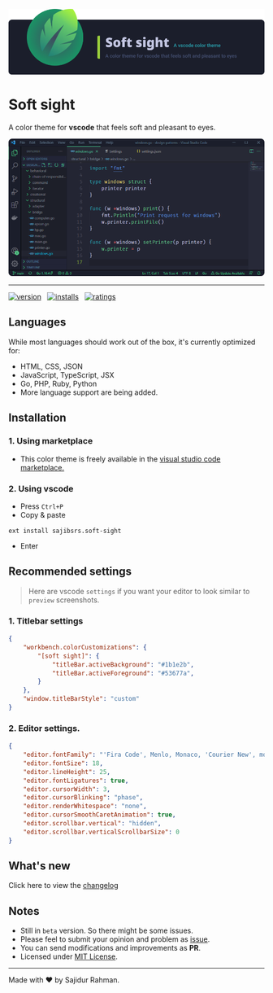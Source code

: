 ![banner](https://raw.githubusercontent.com/sajibsrs/soft-sight/master/banner.png)

# Soft sight
A color theme for __vscode__ that feels soft and pleasant to eyes.

![go-sample](https://raw.githubusercontent.com/sajibsrs/soft-sight/master/preview/go.png)

---

[![version](https://img.shields.io/vscode-marketplace/v/sajibsrs.soft-sight.svg?style=flat&label=current)](https://marketplace.visualstudio.com/items/sajibsrs.soft-sight) &nbsp;
[![installs](https://img.shields.io/vscode-marketplace/d/sajibsrs.soft-sight.svg?style=flat&label=downloads)](https://marketplace.visualstudio.com/items/sajibsrs.soft-sight) &nbsp;
[![ratings](https://img.shields.io/vscode-marketplace/r/sajibsrs.soft-sight.svg?style=flat&label=rating)](https://marketplace.visualstudio.com/items/sajibsrs.soft-sight)


## Languages
While most languages should work out of the box, it's currently optimized for:
- HTML, CSS, JSON
- JavaScript, TypeScript, JSX
- Go, PHP, Ruby, Python
- More language support are being added.

## Installation

### 1. Using marketplace
- This color theme is freely available in the [visual studio code marketplace.](https://marketplace.visualstudio.com/items/sajibsrs.soft-sight)

### 2. Using vscode
- Press `Ctrl+P`
- Copy & paste

```shell
ext install sajibsrs.soft-sight
```
- Enter

## Recommended settings
> Here are vscode `settings` if you want your editor to look similar to `preview` screenshots.

### 1. Titlebar settings
```json
{
    "workbench.colorCustomizations": {
        "[soft sight]": {
            "titleBar.activeBackground": "#1b1e2b",
            "titleBar.activeForeground": "#53677a",
        }
    },
    "window.titleBarStyle": "custom"
}
```

### 2. Editor settings.
```json
{
    "editor.fontFamily": "'Fira Code', Menlo, Monaco, 'Courier New', monospace",
    "editor.fontSize": 18,
    "editor.lineHeight": 25,
    "editor.fontLigatures": true,
    "editor.cursorWidth": 3,
    "editor.cursorBlinking": "phase",
    "editor.renderWhitespace": "none",
    "editor.cursorSmoothCaretAnimation": true,
    "editor.scrollbar.vertical": "hidden",
    "editor.scrollbar.verticalScrollbarSize": 0
}
```

## What's new
Click here to view the [changelog](https://github.com/sajibsrs/soft-sight/blob/master/CHANGELOG.md)

## Notes
* Still in `beta` version. So there might be some issues.
* Please feel to submit your opinion and problem as [issue](https://github.com/sajibsrs/soft-sight/issues/new/choose).
* You can send modifications and improvements as __PR__.
* Licensed under [MIT License](https://github.com/sajibsrs/soft-sight/blob/master/LICENSE).

---
Made with ❤️ by Sajidur Rahman.

